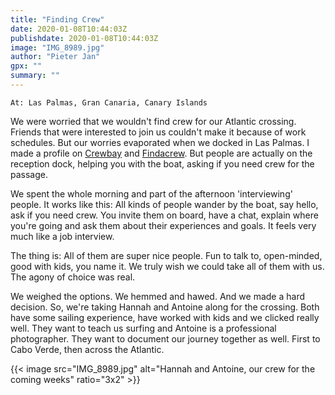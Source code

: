 ```yaml
---
title: "Finding Crew"
date: 2020-01-08T10:44:03Z
publishdate: 2020-01-08T10:44:03Z
image: "IMG_8989.jpg"
author: "Pieter Jan"
gpx: ""
summary: ""
---
```


`At: Las Palmas, Gran Canaria, Canary Islands`

We were worried that we wouldn't find crew for our Atlantic crossing. Friends that were interested to join us couldn't make it because of work schedules. But our worries evaporated when we docked in Las Palmas. I made a profile on [Crewbay](https://www.crewbay.com) and [Findacrew](https://www.findacrew.net/). But people are actually on the reception dock, helping you with the boat, asking if you need crew for the passage.

We spent the whole morning and part of the afternoon 'interviewing' people. It works like this: All kinds of people wander by the boat, say hello, ask if you need crew. You invite them on board, have a chat, explain where you're going and ask them about their experiences and goals. It feels very much like a job interview.

The thing is: All of them are super nice people. Fun to talk to, open-minded, good with kids, you name it. We truly wish we could take all of them with us. The agony of choice was real.

We weighed the options. We hemmed and hawed. And we made a hard decision.
So, we're taking Hannah and Antoine along for the crossing. Both have some sailing experience, have worked with kids and we clicked really well. They want to teach us surfing and Antoine is a professional photographer. They want to document our journey together as well. First to Cabo Verde, then across the Atlantic.

{{< image src="IMG_8989.jpg" alt="Hannah and Antoine, our crew for the coming weeks" ratio="3x2" >}}
